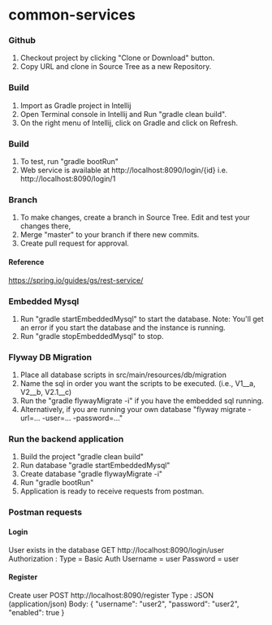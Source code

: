 # common-services


### Github
1. Checkout project by clicking "Clone or Download" button.
2. Copy URL and clone in Source Tree as a new Repository.

### Build
1. Import as Gradle project in Intellij
2. Open Terminal console in Intellij and Run "gradle clean build".
3. On the right menu of Intellij, click on Gradle and click on Refresh.

### Build
1. To test, run "gradle bootRun"
2. Web service is available at http://localhost:8090/login/{id} i.e. http://localhost:8090/login/1 

### Branch
1. To make changes, create a branch in Source Tree. Edit and test your changes there, 
2. Merge "master" to your branch if there new commits.
3. Create pull request for approval.

#### Reference
https://spring.io/guides/gs/rest-service/


### Embedded Mysql 
1. Run "gradle startEmbeddedMysql" to start the database. 
   Note: You'll get an error if you start the database and the instance is running.
2. Run "gradle stopEmbeddedMysql" to stop.


### Flyway DB Migration
1. Place all database scripts in src/main/resources/db/migration
2. Name the sql in order you want the scripts to be executed. (i.e., V1__a, V2__b, V2.1__c)
3. Run the "gradle flywayMigrate -i" if you have the embedded sql running.
4. Alternatively, if you are running your own database "flyway migrate -url=... -user=... -password=..."


### Run the backend application
1. Build the project "gradle clean build"
2. Run database "gradle startEmbeddedMysql"
3. Create database "gradle flywayMigrate -i"
4. Run "gradle bootRun"
5. Application is ready to receive requests from postman.


### Postman requests

#### Login
User exists in the database
GET http://localhost:8090/login/user
Authorization : 
Type = Basic Auth
Username = user
Password = user

#### Register
Create user
POST http://localhost:8090/register
Type : JSON (application/json)
Body:
{
  "username": "user2",
  "password": "user2",
  "enabled": true
}

